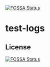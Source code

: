 [![FOSSA Status](https://app.fossa.io/api/projects/git%2Bgithub.com%2Fwhoshebang%2Ftest-logs.svg?type=shield)](https://app.fossa.io/projects/git%2Bgithub.com%2Fwhoshebang%2Ftest-logs?ref=badge_shield)

# test-logs

## License
[![FOSSA Status](https://app.fossa.io/api/projects/git%2Bgithub.com%2Fwhoshebang%2Ftest-logs.svg?type=large)](https://app.fossa.io/projects/git%2Bgithub.com%2Fwhoshebang%2Ftest-logs?ref=badge_large)